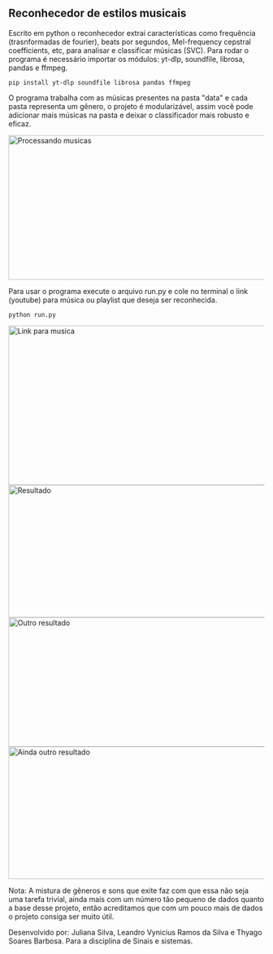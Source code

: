 ## Reconhecedor de estilos musicais

Escrito em python o reconhecedor extrai características como frequência (trasnformadas de fourier), beats por segundos, Mel-frequency cepstral coefficients, etc, para analisar e classificar músicas (SVC). 
Para rodar o programa é necessário importar os módulos: yt-dlp, soundfile, librosa, pandas e ffmpeg.

`pip install yt-dlp soundfile librosa pandas ffmpeg`

O programa trabalha com as músicas presentes na pasta "data" e cada pasta representa um gênero, o projeto é modularizável, assim você pode adicionar mais músicas na pasta e deixar o classificador mais robusto e eficaz.

<img width="828" height="284" alt="Processando musicas" src="https://github.com/user-attachments/assets/34f98851-339e-4250-8faf-0b55a44baf5b" />

Para usar o programa execute o arquivo run.py e cole no terminal o link (youtube) para música ou playlist que deseja ser reconhecida.

`python run.py`

<img width="961" height="313" alt="Link para musica" src="https://github.com/user-attachments/assets/9315f4f7-e9bd-4626-80d7-dad0bf1e5c76" />

<img width="552" height="260" alt="Resultado" src="https://github.com/user-attachments/assets/8b82843b-440f-417b-ac59-03b7eac37ce4" />

<img width="745" height="254" alt="Outro resultado" src="https://github.com/user-attachments/assets/194a5531-28fc-4010-adfe-8ebd37866e36" />

<img width="755" height="260" alt="Ainda outro resultado" src="https://github.com/user-attachments/assets/4627b373-353b-4180-bfef-968e351b6067" />

Nota: A mistura de gêneros e sons que exite faz com que essa não seja uma tarefa trivial, ainda mais com um número tão pequeno de dados quanto a base desse projeto, então acreditamos que com um pouco mais de dados o projeto consiga ser muito útil.

Desenvolvido por: Juliana Silva, Leandro Vynicius Ramos da Silva e Thyago Soares Barbosa. Para a disciplina de Sinais e sistemas.
